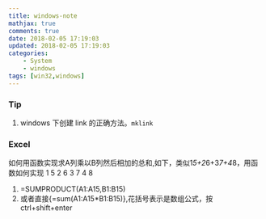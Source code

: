 ```yaml
---
title: windows-note
mathjax: true
comments: true
date: 2018-02-05 17:19:03
updated: 2018-02-05 17:19:03
categories:
    - System
    - windows
tags: [win32,windows]
---
```


### Tip
1. windows 下创建 link 的正确方法。`mklink`

### Excel
如何用函数实现求A列乘以B列然后相加的总和,如下，类似1*5+2*6+3*7+4*8，用函数如何实现
1  5
2  6
3  7
4  8

1. =SUMPRODUCT(A1:A15,B1:B15)
1. 或者直接{=sum(A1:A15\*B1:B15)},花括号表示是数组公式，按ctrl+shift+enter
